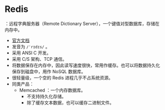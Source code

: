 # Redis

：远程字典服务器（Remote Dictionary Server），一个键值对型数据库，存储在内存中。
- [官方文档](https://redis.io/documentation)
- 发音为 `/ˈrɪdɪs/` 。
- 采用 ANSI C 开发。
- 采用 C/S 架构、TCP 通信。
- 将数据保存在内存中，因此读写速度很快，常用作缓存。也可以将数据持久化保存到磁盘中，用作 NoSQL 数据库。
- 很轻量级，一个空的 Redis 进程几乎不占系统资源。
- 同类产品：
  - Memcached ：一个内存数据库。
    - 不支持持久化存储。
    - 除了缓存文本数据，也可以缓存二进制文件。
